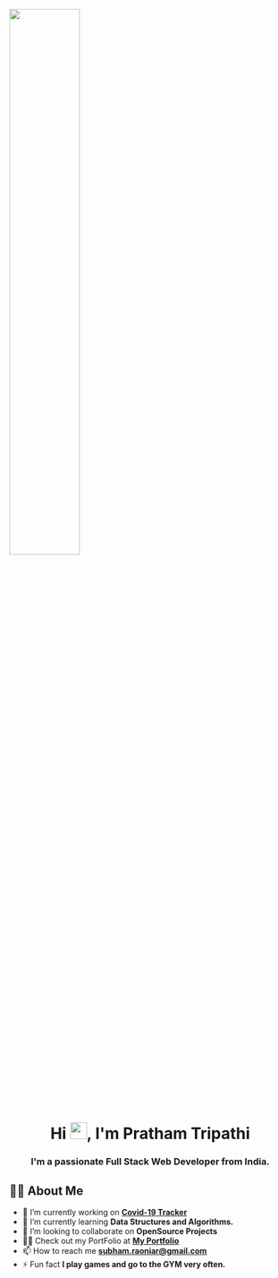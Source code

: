 <a href="#"><img width="50%" height="auto" src="https://lh3.googleusercontent.com/pw/AM-JKLV00Pn4B1zMCgcRZ7HgfmmLIFptg86fykxBBPOVsBRwmpsLhHCCMvkQROks0OhzymQqyIoDMng3gbBo3H-xkb188UmjYMP83DHtRJaoIGv-illvSpPojG0H_Pi_5Q-DJN5Cw3kVwQnmg_iXoKGrbeloPw=w686-h625-no" height="175px"/></a>

<h1 align="center">Hi <img src="https://raw.githubusercontent.com/MartinHeinz/MartinHeinz/master/wave.gif" width="30px">, I'm Pratham Tripathi</h1>
<h3 align="center">I'm a passionate Full Stack Web Developer from India.</h3>


## 🙋‍♂️ About Me

- 🔭 I’m currently working on **[Covid-19 Tracker](https://covid-19-tracker-e4bda.web.app/)**
- 🌱 I’m currently learning **Data Structures and Algorithms.**
- 👯 I’m looking to collaborate on **OpenSource Projects**
- 👨‍💻 Check out my PortFolio at **[My Portfolio](https://prathamtripathi11-c82e2.web.app/)**
- 📫 How to reach me **subham.raoniar@gmail.com**
- ⚡ Fun fact **I play games and go to the GYM very often.**

